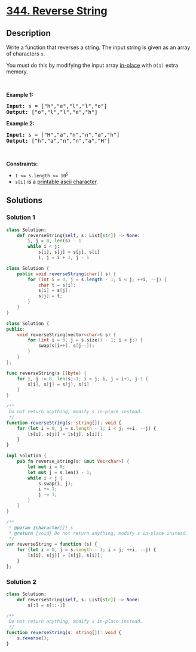 # [344. Reverse String](https://leetcode.com/problems/reverse-string)


## Description

<p>Write a function that reverses a string. The input string is given as an array of characters <code>s</code>.</p>

<p>You must do this by modifying the input array <a href="https://en.wikipedia.org/wiki/In-place_algorithm" target="_blank">in-place</a> with <code>O(1)</code> extra memory.</p>

<p>&nbsp;</p>
<p><strong class="example">Example 1:</strong></p>
<pre><strong>Input:</strong> s = ["h","e","l","l","o"]
<strong>Output:</strong> ["o","l","l","e","h"]
</pre><p><strong class="example">Example 2:</strong></p>
<pre><strong>Input:</strong> s = ["H","a","n","n","a","h"]
<strong>Output:</strong> ["h","a","n","n","a","H"]
</pre>
<p>&nbsp;</p>
<p><strong>Constraints:</strong></p>

<ul>
	<li><code>1 &lt;= s.length &lt;= 10<sup>5</sup></code></li>
	<li><code>s[i]</code> is a <a href="https://en.wikipedia.org/wiki/ASCII#Printable_characters" target="_blank">printable ascii character</a>.</li>
</ul>

## Solutions

### Solution 1

<!-- tabs:start -->

```python
class Solution:
    def reverseString(self, s: List[str]) -> None:
        i, j = 0, len(s) - 1
        while i < j:
            s[i], s[j] = s[j], s[i]
            i, j = i + 1, j - 1
```

```java
class Solution {
    public void reverseString(char[] s) {
        for (int i = 0, j = s.length - 1; i < j; ++i, --j) {
            char t = s[i];
            s[i] = s[j];
            s[j] = t;
        }
    }
}
```

```cpp
class Solution {
public:
    void reverseString(vector<char>& s) {
        for (int i = 0, j = s.size() - 1; i < j;) {
            swap(s[i++], s[j--]);
        }
    }
};
```

```go
func reverseString(s []byte) {
	for i, j := 0, len(s)-1; i < j; i, j = i+1, j-1 {
		s[i], s[j] = s[j], s[i]
	}
}
```

```ts
/**
 Do not return anything, modify s in-place instead.
 */
function reverseString(s: string[]): void {
    for (let i = 0, j = s.length - 1; i < j; ++i, --j) {
        [s[i], s[j]] = [s[j], s[i]];
    }
}
```

```rust
impl Solution {
    pub fn reverse_string(s: &mut Vec<char>) {
        let mut i = 0;
        let mut j = s.len() - 1;
        while i < j {
            s.swap(i, j);
            i += 1;
            j -= 1;
        }
    }
}
```

```js
/**
 * @param {character[]} s
 * @return {void} Do not return anything, modify s in-place instead.
 */
var reverseString = function (s) {
    for (let i = 0, j = s.length - 1; i < j; ++i, --j) {
        [s[i], s[j]] = [s[j], s[i]];
    }
};
```

<!-- tabs:end -->

### Solution 2

<!-- tabs:start -->

```python
class Solution:
    def reverseString(self, s: List[str]) -> None:
        s[:] = s[::-1]
```

```ts
/**
 Do not return anything, modify s in-place instead.
 */
function reverseString(s: string[]): void {
    s.reverse();
}
```

<!-- tabs:end -->

<!-- end -->
